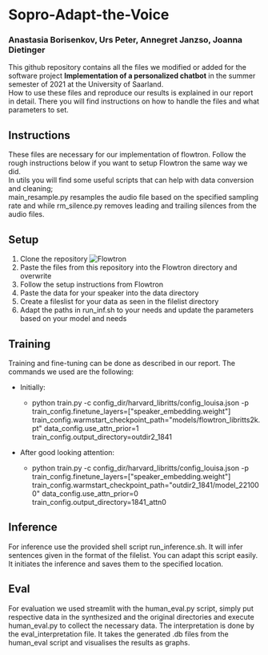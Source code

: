 # Sopro-Adapt-the-Voice
### Anastasia Borisenkov, Urs Peter, Annegret Janzso, Joanna Dietinger
This github repository contains all the files we modified or added for the software project **Implementation of a personalized chatbot** in the summer semester of 2021 at the University of Saarland.  
How to use these files and reproduce our results is explained in our report in detail. There you will find instructions on how to handle the files and what parameters to set.

## Instructions
These files are necessary for our implementation of flowtron. Follow the rough instructions below if you want to setup Flowtron the same way we did.  
In utils you will find some useful scripts that can help with data conversion and cleaning; <br/>main_resample.py resamples the audio file based on the specified sampling rate and while rm_silence.py removes leading and trailing silences from the audio files.

## Setup
1. Clone the repository ![Flowtron](https://github.com/NVIDIA/flowtron.git)
2. Paste the files from this repository into the Flowtron directory and overwrite
3. Follow the setup instructions from Flowtron
4. Paste the data for your speaker into the data directory
5. Create a fileslist for your data as seen in the filelist directory
6. Adapt the paths in run_inf.sh to your needs and update the parameters based on your model and needs

## Training
Training and fine-tuning can be done as described in our report.
The commands we used are the following:
- Initially:
 	- python train.py -c config_dir/harvard_libritts/config_louisa.json -p train_config.finetune_layers=["speaker_embedding.weight"] train_config.warmstart_checkpoint_path="models/flowtron_libritts2k.pt" data_config.use_attn_prior=1 train_config.output_directory=outdir2_1841

- After good looking attention:
	- python train.py -c config_dir/harvard_libritts/config_louisa.json -p train_config.finetune_layers=["speaker_embedding.weight"] train_config.warmstart_checkpoint_path="outdir2_1841/model_221000" data_config.use_attn_prior=0 train_config.output_directory=1841_attn0
## Inference
For inference use the provided shell script run_inference.sh. It will infer sentences given in the format of the filelist. You can adapt this script easily. <br/>
It initiates the inference and saves them to the specified location.

## Eval 
For evaluation we used streamlit with the human_eval.py script, simply put respective data in the synthesized and the original directories and execute human_eval.py to collect the necessary data.
The interpretation is done by the eval_interpretation file. It takes the generated .db files from the human_eval script and visualises the results as graphs.